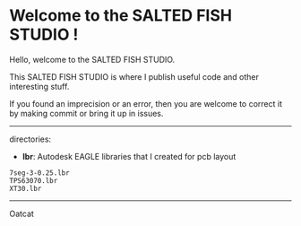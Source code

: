 # Welcome to the SALTED FISH STUDIO ! #


Hello, welcome to the SALTED FISH STUDIO.

This SALTED FISH STUDIO is where I publish useful code and
other interesting stuff.

If you  found an imprecision or an error, 
then you are welcome to correct it by making commit or
bring it up in issues.


----------
directories:



- **lbr**: Autodesk EAGLE libraries that I created for pcb layout
```
7seg-3-0.25.lbr
TPS63070.lbr
XT30.lbr
```

----------

Oatcat
